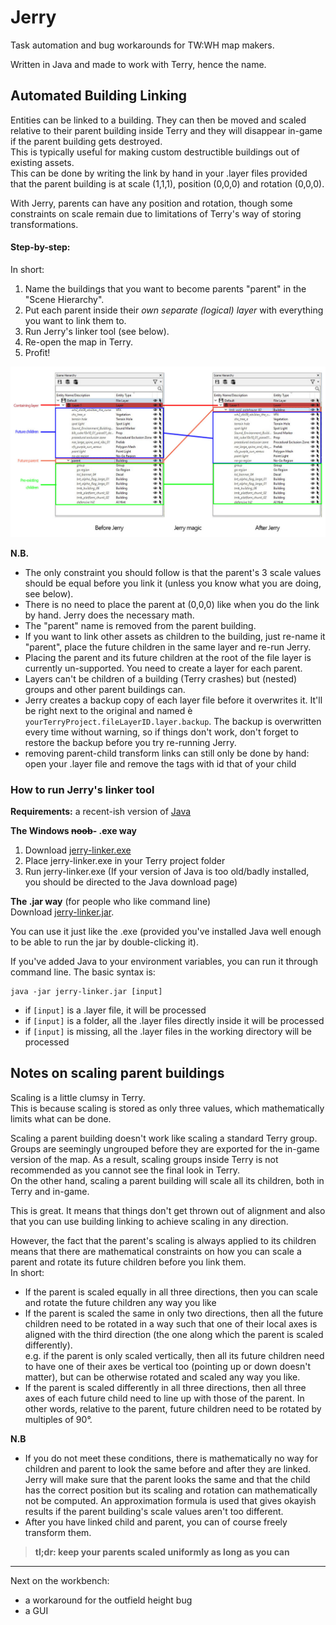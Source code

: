 # Jerry
Task automation and bug workarounds for TW:WH map makers.

Written in Java and made to work with Terry, hence the name.

## Automated Building Linking
Entities can be linked to a building. They can then be moved and scaled relative to their parent building inside Terry and they will disappear in-game if the parent building gets destroyed.<br/>
This is typically useful for making custom destructible buildings out of existing assets.<br/>
This can be done by writing the link by hand in your .layer files provided that the parent building is at scale (1,1,1), position (0,0,0) and rotation (0,0,0).

With Jerry, parents can have any position and rotation, though some constraints on scale remain due to limitations of Terry's way of storing transformations.

#### Step-by-step:
In short:
1. Name the buildings that you want to become parents "parent" in the "Scene Hierarchy".
2. Put each parent inside their *own separate (logical) layer* with everything you want to link them to.
3. Run Jerry's linker tool (see below).
4. Re-open the map in Terry.
5. Profit!

![Jerry magic demo](./readme-images/jerry-magic.jpg)

**N.B.**
* The only constraint you should follow is that the parent's 3 scale values should be equal before you link it (unless you know what you are doing, see below).
* There is no need to place the parent at (0,0,0) like when you do the link by hand. Jerry does the necessary math.
* The "parent" name is removed from the parent building. 
* If you want to link other assets as children to the building, just re-name it "parent", place the future children in the same layer and re-run Jerry.
* Placing the parent and its future children at the root of the file layer is currently un-supported. You need to create a layer for each parent.
* Layers can't be children of a building (Terry crashes) but (nested) groups and other parent buildings can.
* Jerry creates a backup copy of each layer file before it overwrites it. It'll be right next to the original and named è `yourTerryProject.fileLayerID.layer.backup`. The backup is overwritten every time without warning, so if things don't work, don't forget to restore the backup before you try re-running Jerry.
* removing parent-child transform links can still only be done by hand: open your .layer file and remove the <to> tags with id that of your child

### How to run Jerry's linker tool
**Requirements:**
a recent-ish version of [Java](https://www.java.com/en/download/)

**The Windows ~~noob~~- .exe way**
1. Download [jerry-linker.exe](https://github.com/Sizertz/Jerry/raw/master/Jerry/dist/jerry-linker.exe)
2. Place jerry-linker.exe in your Terry project folder
3. Run jerry-linker.exe
(If your version of Java is too old/badly installed, you should be directed to the Java download page)
  
**The .jar way** (for people who like command line)<br/>
Download [jerry-linker.jar](https://github.com/Sizertz/Jerry/raw/master/Jerry/dist/jerry-linker.jar).

You can use it just like the .exe (provided you've installed Java well enough to be able to run the jar by double-clicking it).

If you've added Java to your environment variables, you can run it through command line. The basic syntax is:
```
java -jar jerry-linker.jar [input]
```
* if `[input]` is a .layer file, it will be processed
* if `[input]` is a folder, all the .layer files directly inside it will be processed
* if `[input]` is missing, all the .layer files in the working directory will be processed

## Notes on scaling parent buildings
Scaling is a little clumsy in Terry.<br>
This is because scaling is stored as only three values, which mathematically limits what can be done.<br>

Scaling a parent building doesn't work like scaling a standard Terry group.<br>
Groups are seemingly ungrouped before they are exported for the in-game version of the map. As a result, scaling groups inside Terry is not recommended as you cannot see the final look in Terry.<br>
On the other hand, scaling a parent building will scale all its children, both in Terry and in-game.

This is great. It means that things don't get thrown out of alignment and also that you can use building linking to achieve scaling in any direction.

However, the fact that the parent's scaling is always applied to its children means that there are mathematical constraints on how you can scale a parent and rotate its future children before you link them.<br>
In short:
* If the parent is scaled equally in all three directions, then you can scale and rotate the future children any way you like
* If the parent is scaled the same in only two directions, then all the future children need to be rotated in a way such that one of their local axes is aligned with the third direction (the one along which the parent is scaled differently).<br>
  e.g. if the parent is only scaled vertically, then all its future children need to have one of their axes be vertical too (pointing up or down doesn't matter), but can be otherwise rotated and scaled any way you like.
* If the parent is scaled differently in all three directions, then all three axes of each future child need to line up with those of the parent. In other words, relative to the parent, future children need to be rotated by multiples of 90°.

**N.B**
* If you do not meet these conditions, there is mathematically no way for children and parent to look the same before and after they are linked. Jerry will make sure that the parent looks the same and that the child has the correct position but its scaling and rotation can mathematically not be computed. An approximation formula is used that gives okayish results if the parent building's scale values aren't too different.
* After you have linked child and parent, you can of course freely transform them.

> **tl;dr: keep your parents scaled uniformly as long as you can** 
___
Next on the workbench:
* a workaround for the outfield height bug
* a GUI

